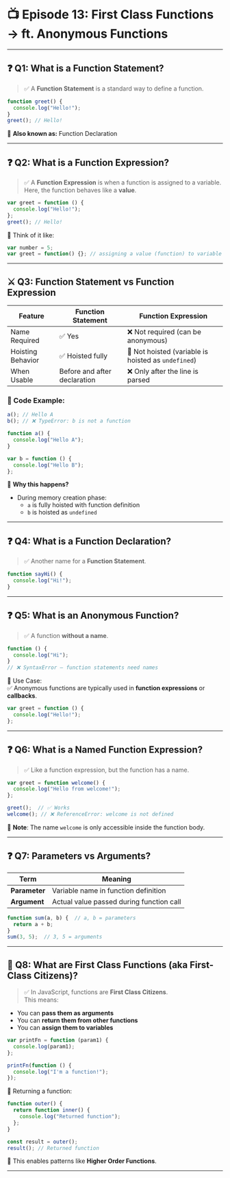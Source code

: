 # 📺 Episode 13: First Class Functions → ft. Anonymous Functions  


---

## ❓ Q1: What is a Function Statement?

> ✅ A **Function Statement** is a standard way to define a function.

```js
function greet() {
  console.log("Hello!");
}
greet(); // Hello!
```

📌 **Also known as:** Function Declaration

---

## ❓ Q2: What is a Function Expression?

> ✅ A **Function Expression** is when a function is assigned to a variable.  
Here, the function behaves like a **value**.

```js
var greet = function () {
  console.log("Hello!");
};
greet(); // Hello!
```

🧠 Think of it like:  
```js
var number = 5;
var greet = function() {}; // assigning a value (function) to variable
```

---

## ⚔️ Q3: Function Statement vs Function Expression

| Feature              | Function Statement            | Function Expression             |
|----------------------|-------------------------------|----------------------------------|
| Name Required        | ✅ Yes                         | ❌ Not required (can be anonymous) |
| Hoisting Behavior    | ✅ Hoisted fully               | 🚫 Not hoisted (variable is hoisted as `undefined`) |
| When Usable          | Before and after declaration  | ❌ Only after the line is parsed |

### 📌 Code Example:

```js
a(); // Hello A
b(); // ❌ TypeError: b is not a function

function a() {
  console.log("Hello A");
}

var b = function () {
  console.log("Hello B");
};
```

🧠 **Why this happens?**
- During memory creation phase:
  - `a` is fully hoisted with function definition
  - `b` is hoisted as `undefined`

---

## ❓ Q4: What is a Function Declaration?

> ✅ Another name for a **Function Statement**.

```js
function sayHi() {
  console.log("Hi!");
}
```

---

## ❓ Q5: What is an Anonymous Function?

> ✅ A function **without a name**.

```js
function () {
  console.log("Hi");
}
// ❌ SyntaxError – function statements need names
```

📌 Use Case:  
✅ Anonymous functions are typically used in **function expressions** or **callbacks**.

```js
var greet = function () {
  console.log("Hello!");
};
```

---

## ❓ Q6: What is a Named Function Expression?

> ✅ Like a function expression, but the function has a name.

```js
var greet = function welcome() {
  console.log("Hello from welcome!");
};

greet();  // ✅ Works
welcome(); // ❌ ReferenceError: welcome is not defined
```

🧠 **Note**: The name `welcome` is only accessible inside the function body.

---

## ❓ Q7: Parameters vs Arguments?

| Term        | Meaning                                  |
|-------------|-------------------------------------------|
| **Parameter** | Variable name in function definition      |
| **Argument**  | Actual value passed during function call |

```js
function sum(a, b) {  // a, b = parameters
  return a + b;
}
sum(3, 5);  // 3, 5 = arguments
```

---

## 🧠 Q8: What are First Class Functions (aka First-Class Citizens)?

> ✅ In JavaScript, functions are **First Class Citizens**.  
This means:
- You can **pass them as arguments**
- You can **return them from other functions**
- You can **assign them to variables**

```js
var printFn = function (param1) {
  console.log(param1);
};

printFn(function () {
  console.log("I'm a function!");
});
```

📌 Returning a function:

```js
function outer() {
  return function inner() {
    console.log("Returned function");
  };
}

const result = outer();
result(); // Returned function
```

🧠 This enables patterns like **Higher Order Functions**.

---

